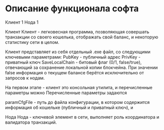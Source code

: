 # Описание функционала софта

Клиент	1
Нода	1


Клиент
Клиент - легковесная программа, позволяющая совершать транзакции со своего кошелька, отображать свой баланс, и некоторую статистику сети в целом.

Клиент представляет из себя отдельный .exe файл, со следующими ключевыми параметрами:
PubKey - публичный адрес
PrivKey - приватный ключ
SaveLocalChain - битовый флаг (0/1, false/true), отвечающий за сохранение локальной копии блокчейна. При значении false информация о текущем балансе берётся исключительно от запросов к нодам.

На первом этапе - клиент это консольная утилита, и перечисленные параметры можно 
Перечисленные параметры задаются 

paramCfgFile - путь до файла конфигурации, в котором содержится информация об кошельке (публичный и приватный ключ), и 

Нода
Нода - ключевой элемент в сети, выполняет роль координатора и валидатора транзакций.
